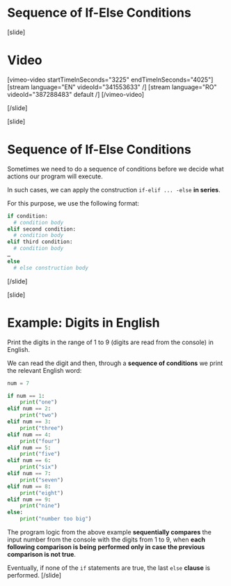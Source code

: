 # Sequence of If-Else Conditions

[slide]
# Video

[vimeo-video startTimeInSeconds="3225" endTimeInSeconds="4025"]
[stream language="EN" videoId="341553633"  /]
[stream language="RO" videoId="387288483" default /]
[/vimeo-video]

[/slide]

[slide]
# Sequence of If-Else Conditions
Sometimes we need to do a sequence of conditions before we decide what actions our program will execute. 

In such cases, we can apply the construction `if-elif ... -else` **in series**.

For this purpose, we use the following format:
```py
if condition:
  # condition body
elif second condition:
  # condition body
elif third condition:
  # condition body
…
else
  # else construction body
```
[/slide]

[slide]
# Example: Digits in English
Print the digits in the range of 1 to 9 (digits are read from the console) in English. 

We can read the digit and then, through a **sequence of conditions** we print the relevant English word:
```py live
num = 7

if num == 1:
    print("one")
elif num == 2:
    print("two")
elif num == 3:
    print("three")
elif num == 4:
    print("four")
elif num == 5:
    print("five")
elif num == 6:
    print("six")
elif num == 7:
    print("seven")
elif num == 8:
    print("eight")
elif num == 9:
    print("nine")
else:
    print("number too big")
```

The program logic from the above example **sequentially compares** the input number from the console with the digits from 1 to 9, when **each following comparison is being performed only in case the previous comparison is not true**. 

Eventually, if none of the `if` statements are true, the last `else` **clause** is performed.
[/slide]